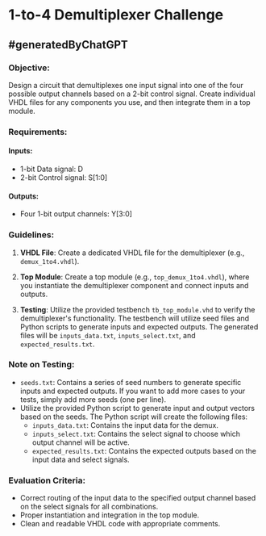 # 1-to-4 Demultiplexer Challenge
## #generatedByChatGPT

### Objective:
Design a circuit that demultiplexes one input signal into one of the four possible output channels based on a 2-bit control signal. Create individual VHDL files for any components you use, and then integrate them in a top module.

### Requirements:
#### Inputs:
- 1-bit Data signal: D
- 2-bit Control signal: S[1:0]

#### Outputs:
- Four 1-bit output channels: Y[3:0]

### Guidelines:

1. **VHDL File**: Create a dedicated VHDL file for the demultiplexer (e.g., `demux_1to4.vhdl`).

2. **Top Module**: Create a top module (e.g., `top_demux_1to4.vhdl`), where you instantiate the demultiplexer component and connect inputs and outputs.

3. **Testing**: Utilize the provided testbench `tb_top_module.vhd` to verify the demultiplexer's functionality. The testbench will utilize seed files and Python scripts to generate inputs and expected outputs. The generated files will be `inputs_data.txt`, `inputs_select.txt`, and `expected_results.txt`.

### Note on Testing:
- `seeds.txt`: Contains a series of seed numbers to generate specific inputs and expected outputs. If you want to add more cases to your tests, simply add more seeds (one per line).
- Utilize the provided Python script to generate input and output vectors based on the seeds. The Python script will create the following files:
  - `inputs_data.txt`: Contains the input data for the demux.
  - `inputs_select.txt`: Contains the select signal to choose which output channel will be active.
  - `expected_results.txt`: Contains the expected outputs based on the input data and select signals.

### Evaluation Criteria:
- Correct routing of the input data to the specified output channel based on the select signals for all combinations.
- Proper instantiation and integration in the top module.
- Clean and readable VHDL code with appropriate comments.